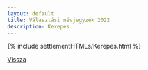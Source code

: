 ```yaml
---
layout: default
title: Választási névjegyzék 2022
description: Kerepes
---
```


{% include settlementHTMLs/Kerepes.html %}

[Vissza](./)